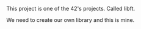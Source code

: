 This project is one of the 42's projects. 
Called libft. 

We need to create our own library and this is mine.
